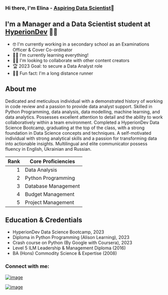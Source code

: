 ### Hi there, I'm Elina - [Aspiring Data Scientist](https://github.com/Ekamyshna/Ekamyshna):wave: 

## I'm a Manager and a Data Scientist student at [HyperionDev](https://www.hyperiondev.com/) :star_struck::smiley:
- :nerd_face: I'm currently working in a secondary school as an Examinations Officer & Cover Co-ordinator 
- :woman_student:  I'm currently learning everything!
- :woman_technologist: I'm looking to collaborate with other content creators
- :trophy: 2023 Goal: to secure a Data Analyst role
- :running_woman: Fun fact: I'm a long distance runner

## About me
Dedicated and meticulous individual with a demonstrated history of working in code review and a passion to provide data analyst 
support. Skilled in Python Programming, data analysis, data modelling, machine learning, and data analytics. Possesses excellent 
attention to detail and the ability to work collaboratively within a team environment. Completed a HyperionDev Data Science 
Bootcamp, graduating at the top of the class, with a strong foundation in Data Science concepts and techniques. A self-motivated 
individual with strong analytical skills and a passion for transforming data into actionable insights. Multilingual and elite 
communicator possess fluency in English, Ukrainian and Russian.

| Rank | Core Proficiencies    |    
|-----:|-----------------------|
|     1|Data Analysis          |
|     2|Python Programming     |
|     3|Database Management    |
|     4|Budget Management      |
|     5|Project Management     |                    

## Education & Credentials 
* HyperionDev Data Science Bootcamp, 2023 
* Diploma in Python Programming (Alison Learning), 2023
* Crash course on Python (By Google with Coursera), 2023 
* Level 5 ILM Leadership & Management Diploma (2016) 
* BA (Hons) Commodity Science & Expertise (2008)

### Connect with me:
[![image](https://user-images.githubusercontent.com/127347872/236691583-c2930a05-41c3-4240-ae07-1c5b63d37d87.png)](https://github.com/Ekamyshna/Ekamyshna)

[![image](https://user-images.githubusercontent.com/127347872/236691634-ec559204-84e1-44a9-99e4-312eed15fa7a.png)](https://www.linkedin.com/in/elina-kamyshna-0942a393/)

